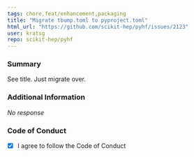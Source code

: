 ```yaml
---
tags: chore,feat/enhancement,packaging
title: "Migrate tbump.toml to pyproject.toml"
html_url: "https://github.com/scikit-hep/pyhf/issues/2123"
user: kratsg
repo: scikit-hep/pyhf
---
```


### Summary

See title. Just migrate over.

### Additional Information

_No response_

### Code of Conduct

- [X] I agree to follow the Code of Conduct